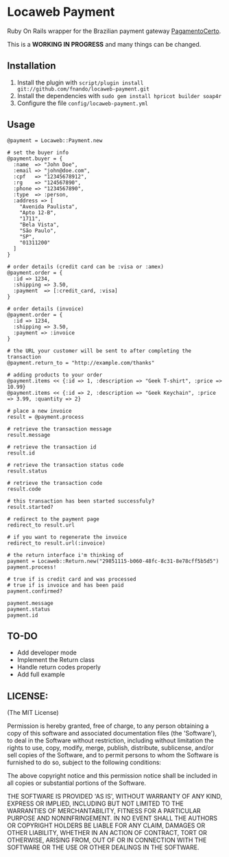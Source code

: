 Locaweb Payment
===============

Ruby On Rails wrapper for the Brazilian payment gateway [PagamentoCerto](http://www.pagamentocerto.com.br/).

This is a **WORKING IN PROGRESS** and many things can be changed.

Installation
------------

1. Install the plugin with `script/plugin install git://github.com/fnando/locaweb-payment.git`
2. Install the dependencies with `sudo gem install hpricot builder soap4r`
3. Configure the file `config/locaweb-payment.yml`

Usage
-----

	@payment = Locaweb::Payment.new
	
	# set the buyer info
	@payment.buyer = {
	  :name  => "John Doe",
	  :email => "john@doe.com",
	  :cpf   => "12345678912",
	  :rg    => "124567890",
	  :phone => "1234567890",
	  :type  => :person,
	  :address => [
	    "Avenida Paulista",
		"Apto 12-B",
		"1711",
		"Bela Vista",
		"São Paulo",
		"SP",
		"01311200"
	  ]
	}
	
	# order details (credit card can be :visa or :amex)
	@payment.order = {
	  :id => 1234,
	  :shipping => 3.50,
	  :payment  => [:credit_card, :visa]
	}
	
	# order details (invoice)
	@payment.order = {
	  :id => 1234,
	  :shipping => 3.50,
	  :payment => :invoice
	}
	
	# the URL your customer will be sent to after completing the transaction
	@payment.return_to = "http://example.com/thanks"

	# adding products to your order
	@payment.items << {:id => 1, :description => "Geek T-shirt", :price => 10.99}
	@payment.items << {:id => 2, :description => "Geek Keychain", :price => 3.99, :quantity => 2}
	
	# place a new invoice
	result = @payment.process
	
	# retrieve the transaction message
	result.message
	
	# retrieve the transaction id
	result.id
	
	# retrieve the transaction status code
	result.status
	
	# retrieve the transaction code
	result.code
	
	# this transaction has been started successfuly?
	result.started?
	
	# redirect to the payment page
	redirect_to result.url
	
	# if you want to regenerate the invoice
	redirect_to result.url(:invoice)
	
	# the return interface i'm thinking of
	payment = Locaweb::Return.new("29851115-b060-48fc-8c31-8e78cff5b5d5")
	payment.process!
	
	# true if is credit card and was processed
	# true if is invoice and has been paid
	payment.confirmed?
	
	payment.message
	payment.status
	payment.id

TO-DO
-----

* Add developer mode
* Implement the Return class
* Handle return codes properly
* Add full example

LICENSE:
--------

(The MIT License)

Permission is hereby granted, free of charge, to any person obtaining
a copy of this software and associated documentation files (the
'Software'), to deal in the Software without restriction, including
without limitation the rights to use, copy, modify, merge, publish,
distribute, sublicense, and/or sell copies of the Software, and to
permit persons to whom the Software is furnished to do so, subject to
the following conditions:

The above copyright notice and this permission notice shall be
included in all copies or substantial portions of the Software.

THE SOFTWARE IS PROVIDED 'AS IS', WITHOUT WARRANTY OF ANY KIND,
EXPRESS OR IMPLIED, INCLUDING BUT NOT LIMITED TO THE WARRANTIES OF
MERCHANTABILITY, FITNESS FOR A PARTICULAR PURPOSE AND NONINFRINGEMENT.
IN NO EVENT SHALL THE AUTHORS OR COPYRIGHT HOLDERS BE LIABLE FOR ANY
CLAIM, DAMAGES OR OTHER LIABILITY, WHETHER IN AN ACTION OF CONTRACT,
TORT OR OTHERWISE, ARISING FROM, OUT OF OR IN CONNECTION WITH THE
SOFTWARE OR THE USE OR OTHER DEALINGS IN THE SOFTWARE.